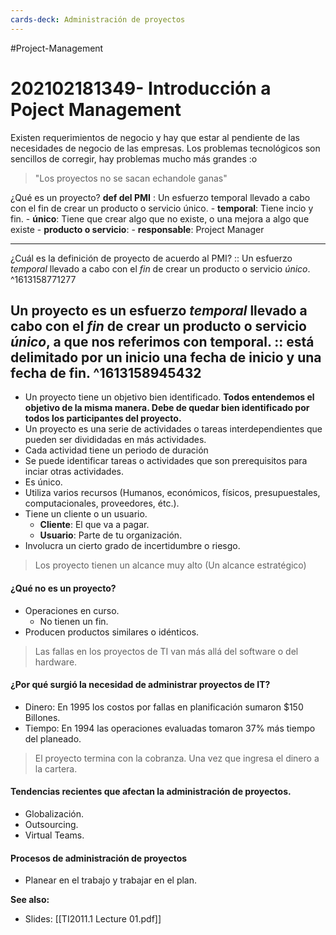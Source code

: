 ```yaml
---
cards-deck: Administración de proyectos
---
```

#Project-Management
# 202102181349- Introducción a Poject Management

Existen requerimientos de negocio y hay que estar al pendiente de las necesidades de negocio de las empresas.
Los problemas tecnológicos son sencillos de corregir, hay problemas mucho más grandes :o 


> "Los proyectos no se sacan echandole ganas"

¿Qué es un proyecto?
**def del PMI** : Un esfuerzo temporal llevado a cabo con el fin de crear un producto o servicio único. 
	- **temporal**: Tiene incio y fin.
	- **único**: Tiene que crear algo que no existe, o una mejora a algo que existe
	- **producto o servicio**: 
	- **responsable**: Project Manager
	
---
¿Cuál es la definición de proyecto de acuerdo al PMI? :: Un esfuerzo _temporal_ llevado a cabo con el _fin_ de crear un producto o servicio _único_. 
^1613158771277

Un **proyecto** es un esfuerzo _temporal_ llevado a cabo con el _fin_ de crear un producto o servicio _único_, a que nos referimos con **temporal**. :: está delimitado por un inicio una fecha de inicio y una fecha de fin.
^1613158945432
---
	
- Un proyecto tiene un objetivo bien identificado. **Todos entendemos el objetivo de la misma manera. Debe de quedar bien identificado por todos los participantes del proyecto.**
- Un proyecto es una serie de actividades o tareas interdependientes que pueden ser divididadas en más actividades.
- Cada actividad tiene un periodo de duración
- Se puede identificar tareas o actividades que son prerequisitos para inciar otras actividades.
- Es único.
- Utiliza varios recursos (Humanos, económicos, físicos, presupuestales, computacionales, proveedores, étc.).
- Tiene un cliente o un usuario. 
	- **Cliente**: El que va a pagar.
	- **Usuario**: Parte de tu organización.
- Involucra un cierto grado de incertidumbre o riesgo.

> Los proyecto tienen un alcance muy alto (Un alcance estratégico)

#### ¿Qué no es un proyecto?
- Operaciones en curso.
	- No tienen un fin.
- Producen productos similares o idénticos.

> Las fallas en los proyectos de TI van más allá del software o del hardware.

#### ¿Por qué surgió la necesidad de administrar proyectos de IT?
- Dinero: En 1995 los costos por fallas en planificación sumaron $150 Billones. 
- Tiempo: En 1994 las operaciones evaluadas tomaron 37% más tiempo del planeado.

> El proyecto termina con la cobranza. Una vez que ingresa el dinero a la cartera.

#### Tendencias recientes que afectan la administración de proyectos.
- Globalización.
- Outsourcing.
- Virtual Teams.

#### Procesos de administración de proyectos
- Planear en el trabajo y trabajar en el plan.

**See also:**
- Slides: [[TI2011.1 Lecture 01.pdf]]